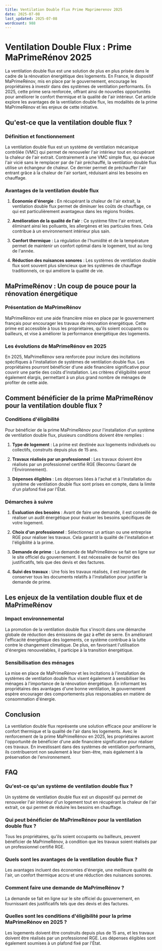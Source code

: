 ```yaml
---
title: Ventilation Double Flux Prime Maprimerenov 2025
date: 2025-07-08
last_updated: 2025-07-08
wordcount: 988
---
```


# Ventilation Double Flux : Prime MaPrimeRénov 2025

La ventilation double flux est une solution de plus en plus prisée dans le cadre de la rénovation énergétique des logements. En France, le dispositif MaPrimeRénov, mis en place par le gouvernement, encourage les propriétaires à investir dans des systèmes de ventilation performants. En 2025, cette prime sera renforcée, offrant ainsi de nouvelles opportunités pour améliorer le confort thermique et la qualité de l'air intérieur. Cet article explore les avantages de la ventilation double flux, les modalités de la prime MaPrimeRénov et les enjeux de cette initiative.

## Qu'est-ce que la ventilation double flux ?

### Définition et fonctionnement

La ventilation double flux est un système de ventilation mécanique contrôlée (VMC) qui permet de renouveler l'air intérieur tout en récupérant la chaleur de l'air extrait. Contrairement à une VMC simple flux, qui évacue l'air vicié sans le remplacer par de l'air préchauffé, la ventilation double flux utilise un échangeur de chaleur. Ce dernier permet de préchauffer l'air entrant grâce à la chaleur de l'air sortant, réduisant ainsi les besoins en chauffage.

### Avantages de la ventilation double flux

1. **Économie d'énergie** : En récupérant la chaleur de l'air extrait, la ventilation double flux permet de diminuer les coûts de chauffage, ce qui est particulièrement avantageux dans les régions froides.

2. **Amélioration de la qualité de l'air** : Ce système filtre l'air entrant, éliminant ainsi les polluants, les allergènes et les particules fines. Cela contribue à un environnement intérieur plus sain.

3. **Confort thermique** : La régulation de l'humidité et de la température permet de maintenir un confort optimal dans le logement, tout au long de l'année.

4. **Réduction des nuisances sonores** : Les systèmes de ventilation double flux sont souvent plus silencieux que les systèmes de chauffage traditionnels, ce qui améliore la qualité de vie.

## MaPrimeRénov : Un coup de pouce pour la rénovation énergétique

### Présentation de MaPrimeRénov

MaPrimeRénov est une aide financière mise en place par le gouvernement français pour encourager les travaux de rénovation énergétique. Cette prime est accessible à tous les propriétaires, qu'ils soient occupants ou bailleurs, et vise à améliorer la performance énergétique des logements.

### Les évolutions de MaPrimeRénov en 2025

En 2025, MaPrimeRénov sera renforcée pour inclure des incitations spécifiques à l'installation de systèmes de ventilation double flux. Les propriétaires pourront bénéficier d'une aide financière significative pour couvrir une partie des coûts d'installation. Les critères d'éligibilité seront également élargis, permettant à un plus grand nombre de ménages de profiter de cette aide.

## Comment bénéficier de la prime MaPrimeRénov pour la ventilation double flux ?

### Conditions d'éligibilité

Pour bénéficier de la prime MaPrimeRénov pour l'installation d'un système de ventilation double flux, plusieurs conditions doivent être remplies :

1. **Type de logement** : La prime est destinée aux logements individuels ou collectifs, construits depuis plus de 15 ans.

2. **Travaux réalisés par un professionnel** : Les travaux doivent être réalisés par un professionnel certifié RGE (Reconnu Garant de l'Environnement).

3. **Dépenses éligibles** : Les dépenses liées à l'achat et à l'installation du système de ventilation double flux sont prises en compte, dans la limite d'un plafond fixé par l'État.

### Démarches à suivre

1. **Évaluation des besoins** : Avant de faire une demande, il est conseillé de réaliser un audit énergétique pour évaluer les besoins spécifiques de votre logement.

2. **Choix d'un professionnel** : Sélectionnez un artisan ou une entreprise RGE pour réaliser les travaux. Cela garantit la qualité de l'installation et l'éligibilité à la prime.

3. **Demande de prime** : La demande de MaPrimeRénov se fait en ligne sur le site officiel du gouvernement. Il est nécessaire de fournir des justificatifs, tels que des devis et des factures.

4. **Suivi des travaux** : Une fois les travaux réalisés, il est important de conserver tous les documents relatifs à l'installation pour justifier la demande de prime.

## Les enjeux de la ventilation double flux et de MaPrimeRénov

### Impact environnemental

La promotion de la ventilation double flux s'inscrit dans une démarche globale de réduction des émissions de gaz à effet de serre. En améliorant l'efficacité énergétique des logements, ce système contribue à la lutte contre le changement climatique. De plus, en favorisant l'utilisation d'énergies renouvelables, il participe à la transition énergétique.

### Sensibilisation des ménages

La mise en place de MaPrimeRénov et les incitations à l'installation de systèmes de ventilation double flux visent également à sensibiliser les ménages à l'importance de la rénovation énergétique. En informant les propriétaires des avantages d'une bonne ventilation, le gouvernement espère encourager des comportements plus responsables en matière de consommation d'énergie.

## Conclusion

La ventilation double flux représente une solution efficace pour améliorer le confort thermique et la qualité de l'air dans les logements. Avec le renforcement de la prime MaPrimeRénov en 2025, les propriétaires auront l'opportunité de bénéficier d'une aide financière significative pour réaliser ces travaux. En investissant dans des systèmes de ventilation performants, ils contribueront non seulement à leur bien-être, mais également à la préservation de l'environnement.

## FAQ

### Qu'est-ce qu'un système de ventilation double flux ?

Un système de ventilation double flux est un dispositif qui permet de renouveler l'air intérieur d'un logement tout en récupérant la chaleur de l'air extrait, ce qui permet de réduire les besoins en chauffage.

### Qui peut bénéficier de MaPrimeRénov pour la ventilation double flux ?

Tous les propriétaires, qu'ils soient occupants ou bailleurs, peuvent bénéficier de MaPrimeRénov, à condition que les travaux soient réalisés par un professionnel certifié RGE.

### Quels sont les avantages de la ventilation double flux ?

Les avantages incluent des économies d'énergie, une meilleure qualité de l'air, un confort thermique accru et une réduction des nuisances sonores.

### Comment faire une demande de MaPrimeRénov ?

La demande se fait en ligne sur le site officiel du gouvernement, en fournissant des justificatifs tels que des devis et des factures.

### Quelles sont les conditions d'éligibilité pour la prime MaPrimeRénov en 2025 ?

Les logements doivent être construits depuis plus de 15 ans, et les travaux doivent être réalisés par un professionnel RGE. Les dépenses éligibles sont également soumises à un plafond fixé par l'État.